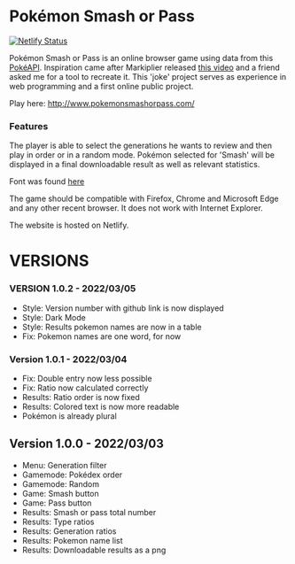# Pokémon Smash or Pass

[![Netlify Status](https://api.netlify.com/api/v1/badges/9da4d40e-84cd-4d73-80b0-7973558b30ac/deploy-status)](https://app.netlify.com/sites/amazing-noether-376f2f/deploys)

Pokémon Smash or Pass is an online browser game using data from this [PokéAPI](https://pokeapi.co/). Inspiration came after Markiplier released [this video](https://www.youtube.com/watch?v=gys9oDZj-MY) and a friend asked me for a tool to recreate it. This 'joke' project serves as experience in web programming and a first online public project.

Play here: http://www.pokemonsmashorpass.com/

### Features

The player is able to select the generations he wants to review and then play in order or in a random mode. Pokémon selected for 'Smash' will be displayed in a final downloadable result as well as relevant statistics.

Font was found [here](https://www.dafont.com/pkmn-rbygsc.font)

The game should be compatible with Firefox, Chrome and Microsoft Edge and any other recent browser. It does not work with Internet Explorer.

The website is hosted on Netlify.



# VERSIONS

### VERSION 1.0.2 - 2022/03/05
- Style: Version number with github link is now displayed
- Style: Dark Mode
- Style: Results pokemon names are now in a table
- Fix: Pokemon names are one word, for now

### Version 1.0.1 - 2022/03/04
- Fix: Double entry now less possible
- Fix: Ratio now calculated correctly
- Results: Ratio order is now fixed
- Results: Colored text is now more readable
- Pokémon is already plural

## Version 1.0.0 - 2022/03/03
- Menu: Generation filter
- Gamemode: Pokédex order
- Gamemode: Random
- Game: Smash button
- Game: Pass button
- Results: Smash or pass total number
- Results: Type ratios
- Results: Generation ratios
- Results: Pokemon name list
- Results: Downloadable results as a png

